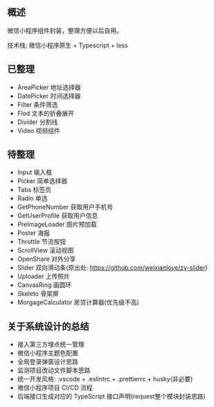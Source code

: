 ## 概述

微信小程序组件封装，整理方便以后自用。

技术栈: 微信小程序原生 + Typescript + less


## 已整理

- AreaPicker        地址选择器
- DatePicker        时间选择器
- Filter            条件筛选
- Flod              文本的折叠展开
- Divider                分割线
- Video                  视频组件

## 待整理

- Input                  输入框
- Picker                 简单选择器
- Tabs                   标签页
- Radio                  单选
- GetPhoneNumber         获取用户手机号
- GetUserProfile         获取用户信息
- PreImageLoader         图片预加载
- Poster                 海报
- Throttle               节流按钮
- ScrollView             滚动视图
- OpenShare              对外分享
- Slider                 双向滑动条(原出处: https://github.com/weixianlove/zy-slider)
- Uploader               上传照片
- CanvasRing             画圆环
- Skeleto                骨架屏
- MorgageCalculator      房贷计算器(优先级不高)


## 关于系统设计的总结

- 接入第三方埋点统一管理
- 微信小程序主题色配置
- 全局登录弹窗设计思路
- 监测项目改动文件脚本思路
- 统一开发风格: .vscode + .eslintrc + .prettierrc + husky(非必要)
- 微信小程序项目 CI/CD 流程
- 后端接口生成对应的 TypeScript 接口声明(request整个模块封装思路)